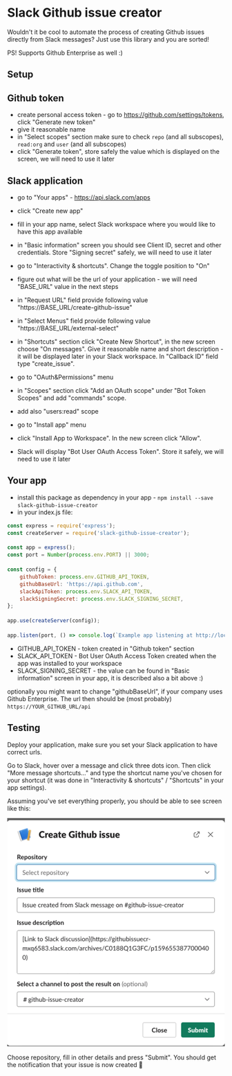 # Slack Github issue creator

Wouldn't it be cool to automate the process of creating Github issues directly from Slack messages? Just use this library and you are sorted! 

PS! Supports Github Enterprise as well :) 

## Setup

## Github token

* create personal access token - go to https://github.com/settings/tokens, click "Generate new token"
* give it reasonable name
* in "Select scopes" section make sure to check `repo` (and all subscopes), `read:org` and `user` (and all subscopes)
* click "Generate token", store safely the value which is displayed on the screen, we will need to use it later

## Slack application

* go to "Your apps" - https://api.slack.com/apps
* click "Create new app"
* fill in your app name, select Slack workspace where you would like to have this app available

* in "Basic information" screen you should see Client ID, secret and other credentials. Store "Signing secret" safely, we will need to use it later
 
* go to "Interactivity & shortcuts". Change the toggle position to "On"
* figure out what will be the url of your application - we will need "BASE_URL" value in the next steps
* in "Request URL" field provide following value "https://BASE_URL/create-github-issue"
* in "Select Menus" field provide following value "https://BASE_URL/external-select"
* in "Shortcuts" section click "Create New Shortcut", in the new screen choose "On messages". Give it reasonable name and short description - it will be displayed later in your Slack workspace. In "Callback ID" field type "create_issue".

* go to "OAuth&Permissions" menu
* in "Scopes" section click "Add an OAuth scope" under "Bot Token Scopes" and add "commands" scope.
* add also "users:read" scope

* go to "Install app" menu
* click "Install App to Workspace". In the new screen click "Allow". 
* Slack will display "Bot User OAuth Access Token". Store it safely, we will need to use it later

## Your app

* install this package as dependency in your app - `npm install --save slack-github-issue-creator`
* in your index.js file:
```js
const express = require('express');
const createServer = require('slack-github-issue-creator');

const app = express();
const port = Number(process.env.PORT) || 3000;

const config = {
    githubToken: process.env.GITHUB_API_TOKEN,
    githubBaseUrl: 'https://api.github.com',
    slackApiToken: process.env.SLACK_API_TOKEN,
    slackSigningSecret: process.env.SLACK_SIGNING_SECRET,
};

app.use(createServer(config));

app.listen(port, () => console.log(`Example app listening at http://localhost:${port}`));
```

* GITHUB_API_TOKEN - token created in "Github token" section
* SLACK_API_TOKEN - Bot User OAuth Access Token created when the app was installed to your workspace
* SLACK_SIGNING_SECRET - the value can be found in "Basic information" screen in your app, it is described also a bit above :) 

optionally you might want to change "githubBaseUrl", if your company uses Github Enterprise. The url then should be (most probably) `https://YOUR_GITHUB_URL/api`

## Testing

Deploy your application, make sure you set your Slack application to have correct urls.

Go to Slack, hover over a message and click three dots icon. Then click "More message shortcuts..." and type the shortcut name you've chosen for your shortcut (it was done in "Interactivity & shortcuts" / "Shortcuts" in your app settings).

Assuming you've set everything properly, you should be able to see screen like this:

![docs/shortcut.png](docs/shortcut.png)

Choose repository, fill in other details and press "Submit". You should get the notification that your issue is now created 🎉

